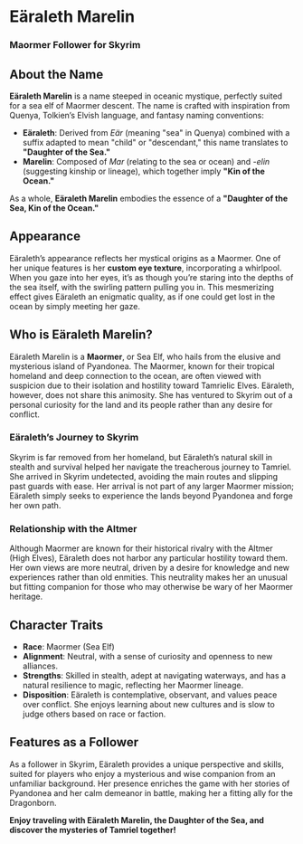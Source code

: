 # Eäraleth Marelin 
### Maormer Follower for Skyrim

## About the Name
**Eäraleth Marelin** is a name steeped in oceanic mystique, perfectly suited for a sea elf of Maormer descent. The name is crafted with inspiration from Quenya, Tolkien’s Elvish language, and fantasy naming conventions:
- **Eäraleth**: Derived from *Eär* (meaning "sea" in Quenya) combined with a suffix adapted to mean "child" or "descendant," this name translates to **"Daughter of the Sea."**
- **Marelin**: Composed of *Mar* (relating to the sea or ocean) and *-elin* (suggesting kinship or lineage), which together imply **"Kin of the Ocean."**

As a whole, **Eäraleth Marelin** embodies the essence of a **"Daughter of the Sea, Kin of the Ocean."**

## Appearance
Eäraleth’s appearance reflects her mystical origins as a Maormer. One of her unique features is her **custom eye texture**, incorporating a whirlpool. When you gaze into her eyes, it’s as though you’re staring into the depths of the sea itself, with the swirling pattern pulling you in. This mesmerizing effect gives Eäraleth an enigmatic quality, as if one could get lost in the ocean by simply meeting her gaze.

## Who is Eäraleth Marelin?
Eäraleth Marelin is a **Maormer**, or Sea Elf, who hails from the elusive and mysterious island of Pyandonea. The Maormer, known for their tropical homeland and deep connection to the ocean, are often viewed with suspicion due to their isolation and hostility toward Tamrielic Elves. Eäraleth, however, does not share this animosity. She has ventured to Skyrim out of a personal curiosity for the land and its people rather than any desire for conflict.

### Eäraleth’s Journey to Skyrim
Skyrim is far removed from her homeland, but Eäraleth’s natural skill in stealth and survival helped her navigate the treacherous journey to Tamriel. She arrived in Skyrim undetected, avoiding the main routes and slipping past guards with ease. Her arrival is not part of any larger Maormer mission; Eäraleth simply seeks to experience the lands beyond Pyandonea and forge her own path. 

### Relationship with the Altmer
Although Maormer are known for their historical rivalry with the Altmer (High Elves), Eäraleth does not harbor any particular hostility toward them. Her own views are more neutral, driven by a desire for knowledge and new experiences rather than old enmities. This neutrality makes her an unusual but fitting companion for those who may otherwise be wary of her Maormer heritage.

## Character Traits
- **Race**: Maormer (Sea Elf)
- **Alignment**: Neutral, with a sense of curiosity and openness to new alliances.
- **Strengths**: Skilled in stealth, adept at navigating waterways, and has a natural resilience to magic, reflecting her Maormer lineage.
- **Disposition**: Eäraleth is contemplative, observant, and values peace over conflict. She enjoys learning about new cultures and is slow to judge others based on race or faction.

## Features as a Follower
As a follower in Skyrim, Eäraleth provides a unique perspective and skills, suited for players who enjoy a mysterious and wise companion from an unfamiliar background. Her presence enriches the game with her stories of Pyandonea and her calm demeanor in battle, making her a fitting ally for the Dragonborn.

**Enjoy traveling with Eäraleth Marelin, the Daughter of the Sea, and discover the mysteries of Tamriel together!**
